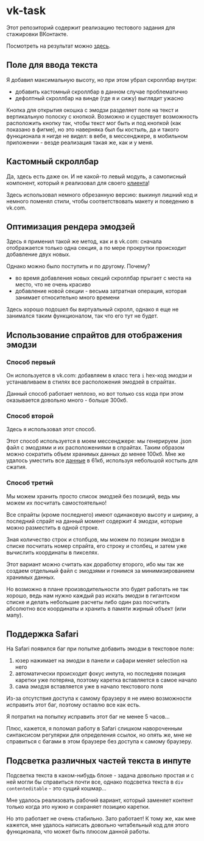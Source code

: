 # vk-task

Этот репозиторий содержит реализацию тестового задания для стажировки ВКонтакте.

Посмотреть на результат можно [здесь](https://danyadev.github.io/vk-task/).

## Поле для ввода текста

Я добавил максимальную высоту, но при этом убрал скроллбар внутри:
- добавить кастомный скроллбар в данном случае проблематично
- дефолтный скроллбар на винде (где я и сижу) выглядит ужасно

Кнопка для открытия окошка с эмодзи разделяет поле на текст и вертикальную полоску с кнопкой.
Возможно и существует возможность расположить кнопку так, чтобы текст мог быть и под кнопкой
(как показано в фигме), но это наверняка был бы костыль, да и такого функционала я нигде не видел:
в вебе, в мессенджере, в мобильном приложении - везде реализация такая же, как и у меня.

## Кастомный скроллбар

Да, здесь есть даже он. И не какой-то левый модуль, а самописный компонент, который я
реализовал для своего [клиента](https://github.com/danyadev/vk-desktop)!

Здесь использовал немного обрезанную версию: выкинул лишний код и немного поменял стили,
чтобы соответствовать макету и поведению в vk.com.

## Оптимизация рендера эмодзей

Здесь я применил такой же метод, как и в vk.com:
сначала отображается только одна секция, а по мере прокрутки происходит
добавление двух новых.

Однако можно было поступить и по другому. Почему?
* во время добавления новых секций скроллбар прыгает с места на место, что не очень красиво
* добавление новой секции - весьма затратная операция, которая занимает относительно много времени

Здесь хорошо подошел бы виртуальный скролл, однако я еще не занимался таким функционалом,
так что его тут не будет.

## Использование спрайтов для отображения эмодзи

### Способ первый

Он используется в vk.com: добавляем в класс тега `i` hex-код эмодзи и устанавливаем
в стилях все расположения эмодзей в спрайтах.

Данный способ работает неплохо, но вот только css кода при этом оказывается довольно
много - больше 300кб.

### Способ второй

Здесь я использовал этот способ.

Этот способ используется в моем мессенджере: мы генерируем .json файл с
эмодзями и их расположениями в спрайтах. Таким образом можно сократить объем хранимых
данных до менее 100кб. Мне же удалось уместить все
[данные](https://github.com/danyadev/vk-desktop/blob/master/src/js/json/localEmoji.json)
в 61кб, используя небольшой костыль для сжатия.

### Способ третий

Мы можем хранить просто список эмодзей без позиций, ведь мы можем их посчитать самостоятельно!

Все спрайты (кроме последнего) имеют одинаковую высоту и ширину, а последний спрайт на данный
момент содержит 4 эмодзи, которые можно разместить в одной строке.

Зная количество строк и столбцов, мы можем по позиции эмодзи в списке посчитать
номер спрайта, его строку и столбец, и затем уже вычислить координаты в пикселях.

Этот вариант можно считать как доработку второго, ибо мы так же создаем отдельный файл
с эмодзями и гонимся за минимизированием хранимых данных.

Но возможно в плане производительности это будет работать не так хорошо,
ведь нам нужно каждый раз искать эмодзи в гигантском списке и делать небольшие расчеты
либо один раз посчитать абсолютно все координаты и хранить в памяти жирный объект (или мапу).

## Поддержка Safari

На Safari появился баг при попытке добавить эмодзи в текстовое поле:
1) юзер нажимает на эмодзи в панели и сафари меняет selection на него
2) автоматически происходит фокус инпута, но последняя позиция каретки уже потеряна,
поэтому каретка вставляется в самое начало
3) сама эмодзя вставляется уже в начало текстового поля

Из-за отсутствия доступа к самому браузеру я не имею возможности исправить этот баг,
поэтому оставлю все как есть.

Я потратил на попытку исправить этот баг не менее 5 часов...

Плюс, кажется, я поломал работу в Safari слишком навороченным синтаксисом регулярки
для определения ссылок, но опять же, мне не справиться с багами в этом браузере
без доступа к самому браузеру.

## Подсветка различных частей текста в инпуте

Подсветка текста в каком-нибудь блоке - задача довольно простая и с ней могли бы
справиться почти все, однако подсветка текста в `div contenteditable` - это сущий кошмар...

Мне удалось реализовать рабочий вариант, который заменяет контент только когда это нужно
и сохраняет позицию каретки.

Но это работает не очень стабильно. Зато работает! К тому же, как мне кажется, мне удалось
написать довольно читабельный код для этого функционала, что может быть плюсом данной работы.
